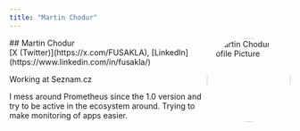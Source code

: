 ```yaml
---
title: "Martin Chodur"
---
```



<img src="https://sessionize.com/image/8b9e-400o400o1-pgCHc6JQyqQ5giDgZ6AFsV.jpg" style="width: 150px; float: right; border-radius: 50%" alt="Martin Chodur Profile Picture"/>
## Martin Chodur
<br>
[X (Twitter)](https://x.com/FUSAKLA), 
[LinkedIn](https://www.linkedin.com/in/fusakla/)

Working at Seznam.cz

I mess around Prometheus since the 1.0 version and try to be active in the ecosystem around. Trying to make monitoring of apps easier.
